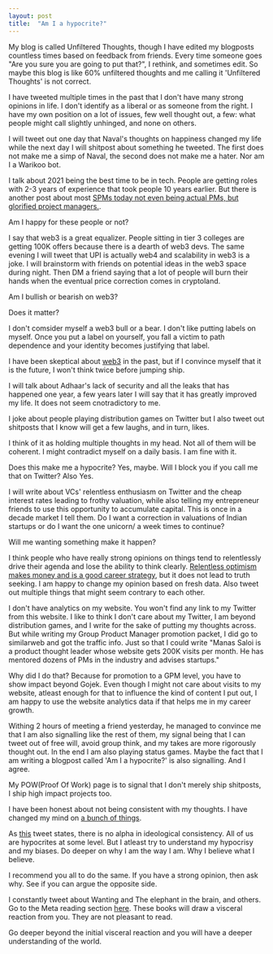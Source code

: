 ```yaml
---
layout: post
title:  "Am I a hypocrite?"
---
```


My blog is called Unfiltered Thoughts, though I have edited my blogposts countless times based on feedback from friends. Every time someone goes "Are you sure you are going to put that?", I rethink, and sometimes edit. So maybe this blog is like 60% unfiltered thoughts and me calling it 'Unfiltered Thoughts' is not correct.

I have tweeted multiple times in the past that I don't have many strong opinions in life. I don't identify as a liberal or as someone from the right. I have my own position on a lot of issues, few well thought out, a few: what people might call slightly unhinged, and none on others.

I will tweet out one day that Naval's thoughts on happiness changed my life while the next day I will shitpost about something he tweeted. The first does not make me a simp of Naval, the second does not make me a hater. Nor am I a Warikoo bot.

I talk about 2021 being the best time to be in tech. People are getting roles with 2-3 years of experience that took people 10 years earlier. But there is another post about most [SPMs today not even being actual PMs, but glorified project managers.](https://manassaloi.com/2021/11/26/senior-vibe.html).

Am I happy for these people or not?

I say that web3 is a great equalizer. People sitting in tier 3 colleges are getting 100K offers because there is a dearth of web3 devs. The same evening I will tweet that UPI is actually web4 and scalability in web3 is a joke. I will brainstorm with friends on potential ideas in the web3 space during night. Then DM a friend saying that a lot of people will burn their hands when the eventual price correction comes in cryptoland.

Am I bullish or bearish on web3?

Does it matter?

I don't comsider myself a web3 bull or a bear. I don't like putting labels on myself. Once you put a label on yourself, you fall a victim to path dependence and your identity becomes justifying that label.

I have been skeptical about [web3](https://manassaloi.com/2017/01/22/why-i-am-not-crazy-about-blockchain-yet.html) in the past, but if I convince myself that it is the future, I won't think twice before jumping ship.

I will talk about Adhaar's lack of security and all the leaks that has happened one year, a few years later I will say that it has greatly improved my life. It does not seem cnotradictory to me.

I joke about people playing distribution games on Twitter but I also tweet out shitposts that I know will get a few laughs, and in turn, likes.

I think of it as holding multiple thoughts in my head. Not all of them will be coherent. I might contradict myself on a daily basis. I am fine with it.

Does this make me a hypocrite? Yes, maybe. Will I block you if you call me that on Twitter? Also Yes.

I will write about VCs' relentless enthusiasm on Twitter and the cheap interest rates leading to frothy valuation, while also telling my entrepreneur friends to use this opportunity to accumulate capital. This is once in a decade market I tell them. Do I want a correction in valuations of Indian startups or do I want the one unicorn/ a week times to continue?

Will me wanting something make it happen?

I think people who have really strong opinions on things tend to relentlessly drive their agenda and lose the ability to think clearly. [Relentless optimism makes money and is a good career strategy](https://manassaloi.com/2021/11/15/relentless-optimism.html), but it does not lead to truth seeking. I am happy to change my opinion based on fresh data. Also tweet out multiple things that might seem contrary to each other.

I don't have analytics on my website. You won't find any link to my Twitter from this website. I like to think I don't care about my Twitter, I am beyond distribution games, and I write for the sake of putting my thoughts across. But while writing my Group Product Manager promotion packet, I did go to similarweb and got the traffic info. Just so that I could write "Manas Saloi is a product thought leader whose website gets 200K visits per month. He has mentored dozens of PMs in the industry and advises startups."

Why did I do that? Because for promotion to a GPM level, you have to show impact beyond Gojek. Even though I might not care about visits to my website, atleast enough for that to influence the kind of content I put out, I am happy to use the website analytics data if that helps me in my career growth.

Withing 2 hours of meeting a friend yesterday, he managed to convince me that I am also signalling like the rest of them, my signal being that I can tweet out of free will, avoid group think, and my takes are more rigorously thought out. In the end I am also playing status games. Maybe the fact that I am writing a blogpost called 'Am I a hypocrite?' is also signalling. And I agree.

My POW(Proof Of Work) page is to signal that I don't merely ship shitposts, I ship high impact projects too.

I have been honest about not being consistent with my thoughts. I have changed my mind on [a bunch of things](https://manassaloi.com/2020/04/01/strong-opinions-weakly-held.html).

As [this](https://twitter.com/BroductManager/status/1441503972947206146) tweet states, there is no alpha in ideological consistency. All of us are hypocrites at some level. But I atleast try to understand my hypocrisy and my biases. Do deeper on why I am the way I am. Why I believe what I believe. 

I recommend you all to do the same. If you have a strong opinion, then ask why. See if you can argue the opposite side. 

I constantly tweet about Wanting and The elephant in the brain, and others. Go to the Meta reading section [here](https://manassaloi.com/bookshelf/). These books will draw a visceral reaction from you. They are not pleasant to read.

Go deeper beyond the initial visceral reaction and you will have a deeper understanding of the world.
